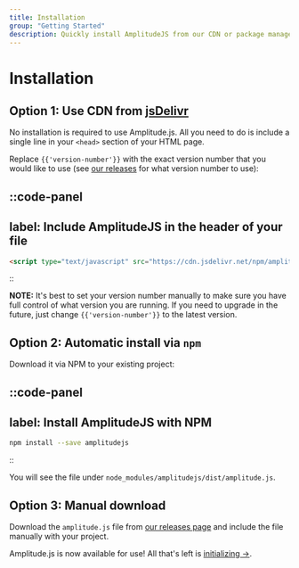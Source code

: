```yaml
---
title: Installation
group: "Getting Started"
description: Quickly install AmplitudeJS from our CDN or package manager
---
```

# Installation

## Option 1: Use CDN from [jsDelivr](https://cdn.jsdelivr.net/npm/amplitudejs/)
No installation is required to use Amplitude.js. All you need to do is include a single line in your `<head>` section of your HTML page.

Replace `{{'version-number'}}` with the exact version number that you would like to use (see [our releases](https://github.com/serversideup/amplitudejs/releases) for what version number to use):

::code-panel
---
label: Include AmplitudeJS in the header of your file
---
```html
<script type="text/javascript" src="https://cdn.jsdelivr.net/npm/amplitudejs@{{version-number}}/dist/amplitude.js"></script>
```
::

**NOTE:** It's best to set your version number manually to make sure you have full control of what version you are running. If you need to upgrade in the future, just change `{{'version-number'}}` to the latest version.

## Option 2: Automatic install via `npm`

Download it via NPM to your existing project:

::code-panel
---
label: Install AmplitudeJS with NPM
---
```sh
npm install --save amplitudejs
```
::

You will see the file under `node_modules/amplitudejs/dist/amplitude.js`.

## Option 3: Manual download

Download the `amplitude.js` file from [our releases page](https://github.com/serversideup/amplitudejs/releases) and include the file manually with your project.

Amplitude.js is now available for use! All that's left is [initializing &rarr;](https://serversideup.net/open-source/amplitudejs/docs/installation/initialization).

